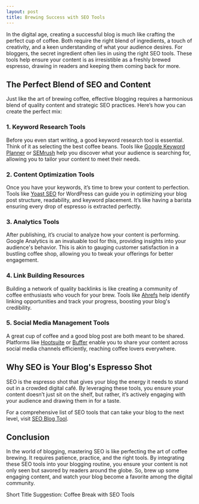 ```yaml
---
layout: post
title: Brewing Success with SEO Tools
---
```



In the digital age, creating a successful blog is much like crafting the perfect cup of coffee. Both require the right blend of ingredients, a touch of creativity, and a keen understanding of what your audience desires. For bloggers, the secret ingredient often lies in using the right SEO tools. These tools help ensure your content is as irresistible as a freshly brewed espresso, drawing in readers and keeping them coming back for more.

## The Perfect Blend of SEO and Content

Just like the art of brewing coffee, effective blogging requires a harmonious blend of quality content and strategic SEO practices. Here’s how you can create the perfect mix:

### 1. Keyword Research Tools

Before you even start writing, a good keyword research tool is essential. Think of it as selecting the best coffee beans. Tools like [Google Keyword Planner](https://ads.google.com/home/tools/keyword-planner/) or [SEMrush](https://www.semrush.com/) help you discover what your audience is searching for, allowing you to tailor your content to meet their needs. 

### 2. Content Optimization Tools

Once you have your keywords, it’s time to brew your content to perfection. Tools like [Yoast SEO](https://yoast.com/) for WordPress can guide you in optimizing your blog post structure, readability, and keyword placement. It’s like having a barista ensuring every drop of espresso is extracted perfectly.

### 3. Analytics Tools

After publishing, it’s crucial to analyze how your content is performing. Google Analytics is an invaluable tool for this, providing insights into your audience's behavior. This is akin to gauging customer satisfaction in a bustling coffee shop, allowing you to tweak your offerings for better engagement.

### 4. Link Building Resources

Building a network of quality backlinks is like creating a community of coffee enthusiasts who vouch for your brew. Tools like [Ahrefs](https://ahrefs.com/) help identify linking opportunities and track your progress, boosting your blog's credibility.

### 5. Social Media Management Tools

A great cup of coffee and a good blog post are both meant to be shared. Platforms like [Hootsuite](https://hootsuite.com/) or [Buffer](https://buffer.com/) enable you to share your content across social media channels efficiently, reaching coffee lovers everywhere.

## Why SEO is Your Blog's Espresso Shot

SEO is the espresso shot that gives your blog the energy it needs to stand out in a crowded digital café. By leveraging these tools, you ensure your content doesn’t just sit on the shelf, but rather, it’s actively engaging with your audience and drawing them in for a taste.

For a comprehensive list of SEO tools that can take your blog to the next level, visit [SEO Blog Tool](https://seoblogtool.com/).

## Conclusion

In the world of blogging, mastering SEO is like perfecting the art of coffee brewing. It requires patience, practice, and the right tools. By integrating these SEO tools into your blogging routine, you ensure your content is not only seen but savored by readers around the globe. So, brew up some engaging content, and watch your blog become a favorite among the digital community.

Short Title Suggestion: Coffee Break with SEO Tools